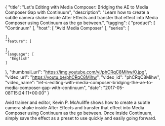 {
  "title": "Let's Editing with Media Composer: Bridging the AE to Media Composer Gap with Continuum",
  "description": "Learn how to create a subtle camera shake inside After Effects and transfer that effect into Media Composer using Continuum as the go between.",
  "tagging": {
    "product": [
      "Continuum"
    ],
    "host": [
      "Avid Media Composer"
    ],
    "series": [

    ],
    "feature": [

    ],
    "language": [
      "English"
    ]
  },
  "thumbnail_url": "https://img.youtube.com/vi/phCRqC8Mihw/0.jpg",
  "video_url": "https://youtu.be/phCRqC8Mihw",
  "video_id": "phCRqC8Mihw",
  "video_name": "let-s-editing-with-media-composer-bridging-the-ae-to-media-composer-gap-with-continuum",
  "date": "2017-05-08T15:24:11+00:00"
}

Avid trainer and editor, Kevin P. McAuliffe shows how to create a subtle camera shake inside After Effects and transfer that effect into Media Composer using Continuum as the go between. Once inside Continuum, simply save the effect as a preset to use quickly and easily going forward.
